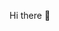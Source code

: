 Hi there 👋

<!--
**aqutbuddin/aqutbuddin** is a ✨ _special_ ✨ repository because its `README.md` (this file) appears on your GitHub profile.

Here are some ideas to get you started:

- 🔭 I’m currently working on a Hackathon Project
- 🌱 I’m currently learning Data Structures
- ⚡ Fun fact: I enjoy solving puzzles ;)
